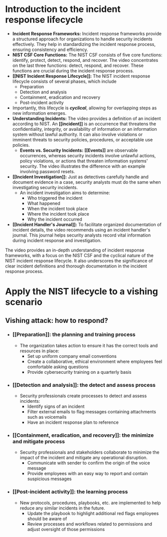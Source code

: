 # Introduction to the incident response lifecycle

- **Incident Response Frameworks:** Incident response frameworks provide a structured approach for organizations to handle security incidents effectively. They help in standardizing the incident response process, ensuring consistency and efficiency.
- **NIST CSF Core Functions:** The NIST CSF consists of five core functions: identify, protect, detect, respond, and recover. The video concentrates on the last three functions: detect, respond, and recover. These functions are crucial during the incident response process.
- **[[NIST Incident Response Lifecycle]]:** The NIST incident response lifecycle consists of several phases, which include 
	- Preparation
	- Detection and analysis
	- Containment, eradication and recovery
	- Post-incident activity
- Importantly, this lifecycle is ***cyclical***, allowing for overlapping steps as new information emerges.
- **Understanding Incidents:** The video provides a definition of an incident according to NIST. An **[[incident]]** is an occurrence that threatens the confidentiality, integrity, or availability of information or an information system without lawful authority. It can also involve violations or imminent threats to security policies, procedures, or acceptable use policies.
	- **Events vs. Security Incidents:** **[[Events]]** are observable occurrences, whereas security incidents involve unlawful actions, policy violations, or actions that threaten information systems' security. The video illustrates the difference with an example involving password resets.
- **[[Incident Investigation]]:** Just as detectives carefully handle and document evidence in a case, security analysts must do the same when investigating security incidents. 
	- An incident investigation aims to determine: 
		- Who triggered the incident
		- What happened
		- When the incident took place 
		- Where the incident took place
		- Why the incident occurred
- **[[Incident Handler's Journal]]:** To facilitate organized documentation of incident details, the video recommends using an incident handler's journal. This journal helps security analysts record vital information during incident response and investigation.

The video provides an in-depth understanding of incident response frameworks, with a focus on the NIST CSF and the cyclical nature of the NIST incident response lifecycle. It also underscores the significance of clear incident definitions and thorough documentation in the incident response process.

# Apply the NIST lifecycle to a vishing scenario

## Vishing attack: how to respond?

- ### [[Preparation]]: the planning and training process
	- The organization takes action to ensure it has the correct tools and resources in place:
		- Set up uniform company email conventions
		- Create a collaborative, ethical environment where employees feel comfortable asking questions
		- Provide cybersecurity training on a quarterly basis
- ### [[Detection and analysis]]: the detect and assess process
	- Security professionals create processes to detect and assess incidents:
		- Identify signs of an incident
		- Filter external emails to flag messages containing attachments such as voicemails
		- Have an incident response plan to reference
- ### [[Containment, eradication, and recovery]]: the minimize and mitigate process
	- Security professionals and stakeholders collaborate to minimize the impact of the incident and mitigate any operational disruption.
		- Communicate with sender to confirm the origin of the voice message
		- Provide employees with an easy way to report and contain suspicious messages
- ### [[Post-incident activity]]: the learning process
	- New protocols, procedures, playbooks, etc. are implemented to help reduce any similar incidents in the future.
		- Update the playbook to highlight additional red flags employees should be aware of
		- Review processes and workflows related to permissions and adjust oversight of those permissions
